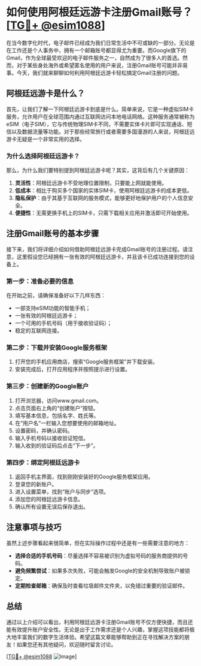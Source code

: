 # 如何使用阿根廷远游卡注册Gmail账号？[[TG💪+ @esim1088](https://t.me/s/esim1088)]

在当今数字化时代，电子邮件已经成为我们日常生活中不可或缺的一部分。无论是在工作还是个人事务中，拥有一个邮箱账号都显得尤为重要。而Google旗下的Gmail，作为全球最受欢迎的电子邮件服务之一，自然成为了很多人的首选。然而，对于某些身处海外或希望匿名使用的用户来说，注册Gmail账号可能并非易事。今天，我们就来聊聊如何利用阿根廷远游卡轻松搞定Gmail注册的问题。

## 阿根廷远游卡是什么？

首先，让我们了解一下阿根廷远游卡到底是什么。简单来说，它是一种虚拟SIM卡服务，允许用户在全球范围内通过互联网访问本地电话网络。这种服务通常被称为eSIM（电子SIM），它与传统物理SIM卡不同，不需要实体卡片即可实现通话、短信以及数据流量等功能。对于那些经常旅行或者需要多国漫游的人来说，阿根廷远游卡无疑是一个非常实用的选择。

### 为什么选择阿根廷远游卡？

那么，为什么我们要特别提到阿根廷远游卡呢？其实，这背后有几个关键原因：

1. **灵活性**：阿根廷远游卡不受地理位置限制，只要能上网就能使用。
2. **低成本**：相比于购买多个国家的实体SIM卡，使用阿根廷远游卡的成本更低。
3. **隐私保护**：由于其基于互联网的服务模式，能够更好地保护用户的个人信息安全。
4. **便捷性**：无需更换手机上的SIM卡，只需下载相关应用并激活即可开始使用。

## 注册Gmail账号的基本步骤

接下来，我们将详细介绍如何借助阿根廷远游卡完成Gmail账号的注册过程。请注意，这里假设您已经拥有一张有效的阿根廷远游卡，并且该卡已成功连接到您的设备上。

### 第一步：准备必要的信息

在开始之前，请确保准备好以下几样东西：
- 一部支持eSIM功能的智能手机；
- 一张有效的阿根廷远游卡；
- 一个可用的手机号码（用于接收验证码）；
- 稳定的互联网连接。

### 第二步：下载并安装Google服务框架

1. 打开您的手机应用商店，搜索“Google服务框架”并下载安装。
2. 安装完成后，打开应用程序并按照提示进行设置。

### 第三步：创建新的Google账户

1. 打开浏览器，访问www.gmail.com。
2. 点击页面右上角的“创建账户”按钮。
3. 填写基本信息，包括名字、姓氏等。
4. 在“用户名”一栏输入您想要使用的邮箱地址。
5. 设置密码，并确认密码。
6. 输入手机号码以接收验证短信。
7. 输入收到的验证码后点击“下一步”。

### 第四步：绑定阿根廷远游卡

1. 返回手机主界面，找到刚刚安装好的Google服务框架应用。
2. 登录您的新账户。
3. 进入设置菜单，找到“账户与同步”选项。
4. 添加您的阿根廷远游卡信息。
5. 确认所有设置无误后保存退出。

## 注意事项与技巧

虽然上述步骤看起来很简单，但在实际操作过程中还是有一些需要注意的地方：

- **选择合适的手机号码**：尽量选择不容易被识别为虚拟号码的服务商提供的号码。
- **避免频繁尝试**：如果多次失败，可能会触发Google的安全机制导致账户被锁定。
- **定期检查邮箱**：确保及时查看垃圾邮件文件夹，以免错过重要的验证邮件。

## 总结

通过以上介绍可以看出，利用阿根廷远游卡注册Gmail账号不仅方便快捷，而且还能有效提升账户安全性。无论是出于工作需求还是个人兴趣，掌握这项技能都将极大地丰富我们的数字生活体验。希望这篇文章能够帮助到正在寻找解决方案的朋友！如果您还有其他疑问，欢迎随时留言讨论。

[[TG💪+ @esim1088](https://t.me/s/esim1088) ![Image](https://i.postimg.cc/4NQfJmqS/Snipaste-2025-05-13-00-14-12.png)]